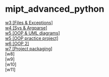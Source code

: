 # mipt_advanced_python

[w3 [Files & Exceptions]](https://github.com/barklan/mipt_adv_py/blob/master/w3/3w.ipynb) \
[w4 [Sys & Argparse]](https://github.com/barklan/mipt_adv_py/blob/master/w4/w4.ipynb) \
[w5 [OOP & UML diagrams]](https://github.com/barklan/mipt_adv_py/blob/master/w5/w5.ipynb) \
[w5 [OOP practice project]](https://github.com/barklan/mipt_adv_py/blob/master/w5_dragons/driver.ipynb) \
[w6 [OOP 2]](https://github.com/barklan/mipt_adv_py/blob/master/w5/w5.ipynb) \
[w7 [Project packaging]](https://github.com/barklan/mipt_adv_py/blob/master/w7/w7.ipynb) \
[w8] \
[w9] \
[w10] \
[w11]
